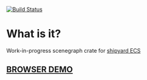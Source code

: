[![Build Status](https://github.com/dakom/shipyard-scenegraph/workflows/Test%2C%20Build%2C%20and%20Deploy/badge.svg)](https://github.com/dakom/shipyard-scenegraph/actions)

# What is it?
Work-in-progress scenegraph crate for [shipyard ECS](https://github.com/leudz/shipyard)

## [BROWSER DEMO](https://dakom.github.io/shipyard-scenegraph)
